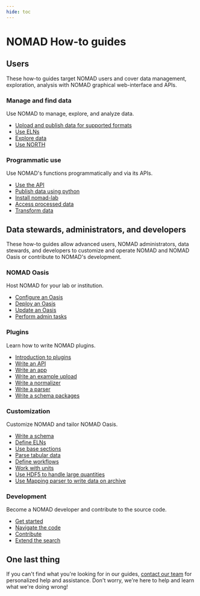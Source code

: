 ```yaml
---
hide: toc
---
```


# NOMAD How-to guides

## Users

These how-to guides target NOMAD users and cover data management, exploration, analysis
with NOMAD graphical web-interface and APIs.

<div markdown="block" class="home-grid">
<div markdown="block">

### Manage and find data

Use NOMAD to manage, explore, and analyze data.

- [Upload and publish data for supported formats](manage/upload.md)
- [Use ELNs](manage/eln.md)
- [Explore data](manage/explore.md)
- [Use NORTH](manage/north.md)

</div>
<div markdown="block">

### Programmatic use

Use NOMAD's functions programmatically and via its APIs.

- [Use the API](programmatic/api.md)
- [Publish data using python](programmatic/publish_python.md)
- [Install nomad-lab](programmatic/pythonlib.md)
- [Access processed data](programmatic/archive_query.md)
- [Transform data](programmatic/json_transformer.md)

</div>
</div>

## Data stewards, administrators, and developers

These how-to guides allow advanced users, NOMAD administrators, data stewards, and
developers to customize and operate NOMAD and NOMAD Oasis or contribute to NOMAD's
development.

<div markdown="block" class="home-grid">
<div markdown="block">

### NOMAD Oasis

Host NOMAD for your lab or institution.

- [Configure an Oasis](oasis/configure.md)
- [Deploy an Oasis](oasis/deploy.md)
- [Update an Oasis](oasis/update.md)
- [Perform admin tasks](oasis/admin.md)

</div>
<div markdown="block">

### Plugins

Learn how to write NOMAD plugins.

- [Introduction to plugins](plugins/plugins.md)
- [Write an API](plugins/apis.md)
- [Write an app](plugins/apps.md)
- [Write an example upload](plugins/example_uploads.md)
- [Write a normalizer](plugins/normalizers.md)
- [Write a parser](plugins/parsers.md)
- [Write a schema packages](plugins/schema_packages.md)

</div>
<div markdown="block">

### Customization

Customize NOMAD and tailor NOMAD Oasis.

- [Write a schema](customization/basics.md)
- [Define ELNs](customization/elns.md)
- [Use base sections](customization/base_sections.md)
- [Parse tabular data](customization/tabular.md)
- [Define workflows](customization/workflows.md)
- [Work with units](customization/units.md)
- [Use HDF5 to handle large quantities](customization/hdf5.md)
- [Use Mapping parser to write data on archive](customization/mapping_parser.md)

</div>
<div markdown="block">

### Development

Become a NOMAD developer and contribute to the source code.

- [Get started](develop/setup.md)
- [Navigate the code](develop/code.md)
- [Contribute](develop/contrib.md)
- [Extend the search](develop/search.md)

</div>
</div>

<h2>One last thing</h2>

If you can't find what you're looking for in our guides,
[contact our team](mailto:support@nomad-lab.eu) for personalized help and assistance.
Don't worry, we're here to help and learn what we're doing wrong!

